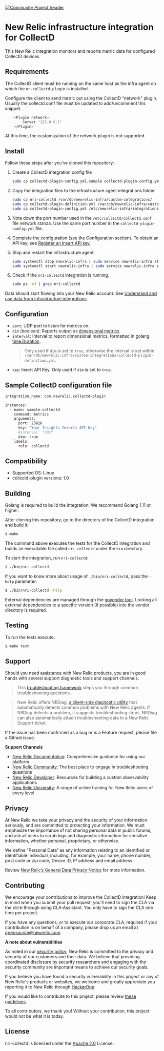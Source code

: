 [![Community Project header](https://github.com/newrelic/open-source-office/raw/master/examples/categories/images/Community_Project.png)](https://github.com/newrelic/open-source-office/blob/master/examples/categories/index.md#community-project)

# New Relic infrastructure integration for CollectD

This New Relic integration monitors and reports metric data for configured CollectD devices.

## Requirements

The CollectD client must be running on the same host as the infra agent on which the `nr-collectd-plugin` is installed.

Configure the client to send metric out using the CollectD "network" plugin. Usually the collectd.conf file must be updated to add/uncomment this snippet.

```sh bash
    <Plugin network>
        Server "127.0.0.1"
    </Plugin>
```

At this time, the customization of the network plugin is not supported.

## Install

Follow these steps after you've cloned this repository:

1. Create a CollectD integration config file

    ```sh bash
    sudo cp collectd-plugin-config.yml.sample collectd-plugin-config.yml
    ```

1. Copy the integration files to the infrastructure agent integrations folder

    ```sh bash
    sudo cp nri-collectd /var/db/newrelic-infra/custom-integrations/
    sudo cp collectd-plugin-definition.yml /var/db/newrelic-infra/custom-integrations/
    sudo cp collectd-plugin-config.yml /etc/newrelic-infra/integrations.d/
    ```

1. Note down the port number used in the `/etc/collectd/collectd.conf` file network stanza. Use the same port number in the `collectd-plugin-config.yml` file.

1. Complete the configuration (see the Configuration section). To obtain an API key, see [Register an Insert API key](https://docs.newrelic.com/docs/insights/insights-data-sources/custom-data/introduction-event-api#register). 

1. Stop and restart the infrastructure agent.

    ```sh bash
    sudo systemctl stop newrelic-infra | sudo service newrelic-infra stop
    sudo systemctl start newrelic-infra | sudo service newrelic-infra start
    ```

1. Check if the `nri-collectd` integration is running.

    ```sh bash
    sudo ps -ef | grep nri-collectd
    ```

Data should start flowing into your New Relic account. See [Understand and use data from Infrastructure integrations](https://docs.newrelic.com/docs/integrations/infrastructure-integrations/get-started/understand-use-data-infrastructure-integrations).

## Configuration

* `port`: UDP port to listen for metrics on.
* `dim` (boolean): Reports output as [dimensional metrics](https://docs.newrelic.com/docs/data-ingest-apis/get-data-new-relic/metric-api/introduction-metric-api).
* `interval`: Interval to report dimensional metrics, formatted in golang [time.Duration](https://golang.org/pkg/time/#Duration). 
    > Only used if `dim` is set to `true`, otherwise the interval is set within `/var/db/newrelic-infra/custom-integrations/collectd-plugin-definition.yml`.
* `key`: Insert API Key. Only used if `dim` is set to `true`.

## Sample CollectD configuration file

```sh bash
integration_name: com.newrelic.collectd-plugin

instances:
  - name: sample-collectd
    command: metrics
    arguments:
      port: 25826
      key: "Your Insights Inserts API Key"
      #interval: "30s"
      dim: true
    labels:
      role: collectd
```

## Compatibility

* Supported OS: Linux
* collectd-plugin versions: 1.0

## Building

Golang is required to build the integration. We recommend Golang 1.11 or higher.

After cloning this repository, go to the directory of the CollectD integration and build it:

```bash
$ make
```

The command above executes the tests for the CollectD integration and builds an executable file called `nri-collectd` under the `bin` directory. 

To start the integration, run `nri-collectd`:

```bash
$ ./bin/nri-collectd
```

If you want to know more about usage of `./bin/nri-collectd`, pass the `-help` parameter:

```bash
$ ./bin/nri-collectd -help
```

External dependencies are managed through the [govendor tool](https://github.com/kardianos/govendor). Locking all external dependencies to a specific version (if possible) into the vendor directory is required.

## Testing

To run the tests execute:

```bash
$ make test
```

## Support

Should you need assistance with New Relic products, you are in good hands with several support diagnostic tools and support channels.

> This [troubleshooting framework](https://discuss.newrelic.com/t/troubleshooting-frameworks/108787) steps you through common troubleshooting questions.

> New Relic offers NRDiag, [a client-side diagnostic utility](https://docs.newrelic.com/docs/using-new-relic/cross-product-functions/troubleshooting/new-relic-diagnostics) that automatically detects common problems with New Relic agents. If NRDiag detects a problem, it suggests troubleshooting steps. NRDiag can also automatically attach troubleshooting data to a New Relic Support ticket.

If the issue has been confirmed as a bug or is a Feature request, please file a Github issue.

**Support Channels**

* [New Relic Documentation](https://docs.newrelic.com): Comprehensive guidance for using our platform
* [New Relic Community](https://discuss.newrelic.com): The best place to engage in troubleshooting questions
* [New Relic Developer](https://developer.newrelic.com/): Resources for building a custom observability applications
* [New Relic University](https://learn.newrelic.com/): A range of online training for New Relic users of every level

## Privacy

At New Relic we take your privacy and the security of your information seriously, and are committed to protecting your information. We must emphasize the importance of not sharing personal data in public forums, and ask all users to scrub logs and diagnostic information for sensitive information, whether personal, proprietary, or otherwise.

We define “Personal Data” as any information relating to an identified or identifiable individual, including, for example, your name, phone number, post code or zip code, Device ID, IP address and email address.

Review [New Relic’s General Data Privacy Notice](https://newrelic.com/termsandconditions/privacy) for more information.

## Contributing

We encourage your contributions to improve the CollectD integration! Keep in mind when you submit your pull request, you'll need to sign the CLA via the click-through using CLA-Assistant. You only have to sign the CLA one time per project.

If you have any questions, or to execute our corporate CLA, required if your contribution is on behalf of a company,  please drop us an email at opensource@newrelic.com.

**A note about vulnerabilities**

As noted in our [security policy](/SECURITY.md), New Relic is committed to the privacy and security of our customers and their data. We believe that providing coordinated disclosure by security researchers and engaging with the security community are important means to achieve our security goals.

If you believe you have found a security vulnerability in this project or any of New Relic's products or websites, we welcome and greatly appreciate you reporting it to New Relic through [HackerOne](https://hackerone.com/newrelic).

If you would like to contribute to this project, please review [these guidelines](./CONTRIBUTING.md).

To all contributors, we thank you!  Without your contribution, this project would not be what it is today.

## License
nri-collectd is licensed under the [Apache 2.0](http://apache.org/licenses/LICENSE-2.0.txt) License.